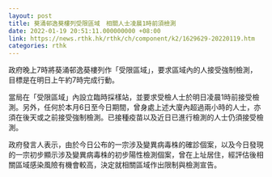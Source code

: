 ```yaml
---
layout: post
title: 葵涌邨逸葵樓列受限區域　相關人士凌晨1時前須檢測
date: 2022-01-19 20:51:11.000000000 +08:00
link: https://news.rthk.hk/rthk/ch/component/k2/1629629-20220119.htm
categories: rthk
---
```


政府晚上7時將葵涌邨逸葵樓列作「受限區域」，要求區域內的人接受強制檢測，目標是在明日上午約7時完成行動。

當局在「受限區域」內設立臨時採樣站，並要求受檢人士於明日凌晨1時前接受檢測。另外，任何於本月6日至今日期間，曾身處上述大廈內超過兩小時的人士，亦須在後天或之前接受強制檢測。已接種疫苗以及近日已進行檢測的人士仍須接受檢測。

政府發言人表示，由於今日公布的一宗涉及變異病毒株的確診個案，以及今日發現的一宗初步顯示涉及變異病毒株的初步陽性檢測個案，曾在上址居住，經評估後相關區域感染風險有機會較高，決定就相關區域作出限制與檢測宣告。
